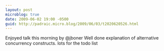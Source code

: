 ```yaml
---
layout: post
microblog: true
date: 2009-06-02 19:00 -0500
guid: http://padraic.micro.blog/2009/06/03/t2020620526.html
---
```

Enjoyed talk this morning by @jboner Well done explanation of alternative concurrency constructs. lots for the todo list
